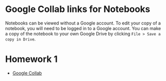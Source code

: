 # Google Collab links for Notebooks

Notebooks can be viewed without a Google account. To edit your copy of a notebook, you will need to be logged in to a Google account. You can make a copy of the notebook to your own Google Drive by clicking `File > Save a copy in Drive`.

# Homework 1

- [Google Collab](https://colab.research.google.com/github/johnarban/collab_notebooks/blob/main/homeworks/HW_1.ipynb)